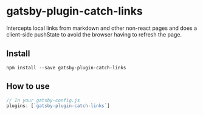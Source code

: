 # gatsby-plugin-catch-links

Intercepts local links from markdown and other non-react pages and does a
client-side pushState to avoid the browser having to refresh the page.

## Install

`npm install --save gatsby-plugin-catch-links`

## How to use

```javascript
// In your gatsby-config.js
plugins: [`gatsby-plugin-catch-links`]
```
